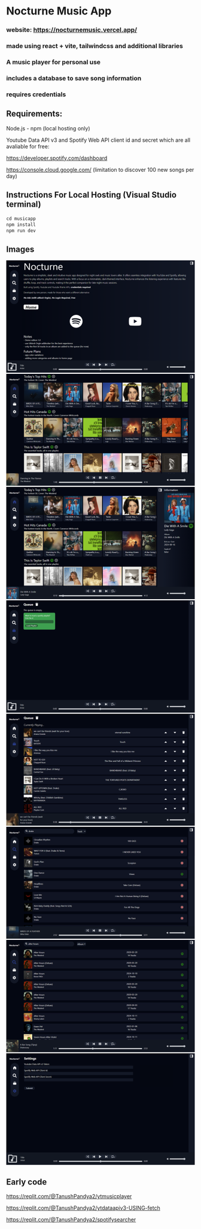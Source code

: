 # Nocturne Music App
### website: https://nocturnemusic.vercel.app/
### made using react + vite, tailwindcss and additional libraries
### A music player for personal use
### includes a database to save song information
### requires credentials

## Requirements:
Node.js - npm (local hosting only)

Youtube Data API v3 and Spotify Web API client id and secret which are all avaliable for free:

https://developer.spotify.com/dashboard

https://console.cloud.google.com/ (limitation to discover 100 new songs per day)






## Instructions For Local Hosting (Visual Studio terminal)

```
cd musicapp
npm install
npm run dev
```




## Images

![landing](/publicmedia/landing.png)
![home](/publicmedia/home.png)
![homesidebar](/publicmedia/homesidebar.png)
![spotifyqueue](/publicmedia/spotifyqueue.png)
![fullqueue](/publicmedia/fullqueue.png)
![searchtrack](/publicmedia/searchtrack.png)
![searchalbum](/publicmedia/searchalbum.png)
![settings](/publicmedia/settings.png)

## Early code
https://replit.com/@TanushPandya2/ytmusicplayer

https://replit.com/@TanushPandya2/ytdataapiv3-USING-fetch

https://replit.com/@TanushPandya2/spotifysearcher
